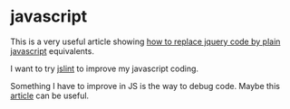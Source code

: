 # javascript

This is a very useful article showing [how to replace jquery code by plain javascript](http://youmightnotneedjquery.com/) equivalents.

I want to try [jslint](http://www.jslint.com) to improve my javascript coding.

Something I have to improve in JS is the way to debug code. Maybe this [article](https://flaviocopes.com/javascript-debugging/) can be useful.

